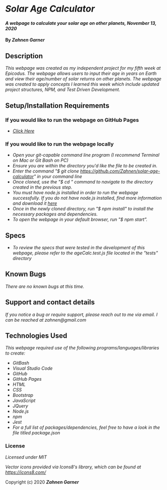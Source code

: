 # _Solar Age Calculator_

#### _A webpage to calculate your solar age on other planets, November 13, 2020_

#### By _**Zahnen Garner**_

## Description

_This webpage was created as my independent project for my fifth week at Epicodus. The webpage allows users to input their age in years on Earth and view their age/number of solar returns on other planets. The webpage was created to apply concepts I learned this week which include updated project structures, NPM, and Test Driven Development._

## Setup/Installation Requirements

### If you would like to run the webpage on GitHub Pages
* _[Click Here](https://zahnen.github.io/solar-age/dist/index.html)_

### If you would like to run the webpage locally

* _Open your git-capable command line program (I recommend Terminal on Mac or Git Bash on PC)_
* _Ensure you are within the directory you'd like the file to be created in._
* _Enter the command "$ git clone https://github.com/Zahnen/solar-age-calculator" in your command line_
* _Once cloned, use the "$ cd " command to navigate to the directory created in the previous step._
* _You must have node.js installed in order to run the webpage successfully. If you do not have node.js installed, find more information and download it [here](https://nodejs.org/en/download/)_
* _Once in the newly cloned directory, run "$ npm install" to install the necessary packages and dependencies._
* _To open the webpage in your default browser, run "$ npm start"._

## Specs

* _To review the specs that were tested in the development of this webpage, please refer to the ageCalc.test.js file located in the "tests" directory_

## Known Bugs

_There are no known bugs at this time._

## Support and contact details

_If you notice a bug or require support, please reach out to me via email. I can be reached at zahnen@gmail.com_

## Technologies Used

_This webpage required use of the following programs/languages/libraries to create:_
* _GitBash_
* _Visual Studio Code_
* _GitHub_
* _GitHub Pages_
* _HTML_
* _CSS_
* _Bootstrap_
* _JavaScript_
* _JQuery_
* _Node.js_
* _npm_
* _Jest_
* _For a full list of packages/dependencies, feel free to have a look in the file titled package.json_

### License

*Licensed under MIT*

*Vector icons provided via Icons8's library, which can be found at https://icons8.com/*


Copyright (c) 2020 **_Zahnen Garner_**